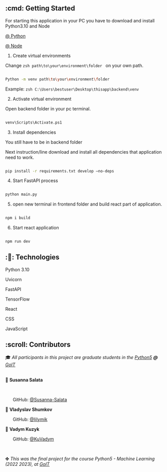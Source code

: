 <!-- GETTING STARTED -->

<h2 id="getting started"> :cmd: Getting Started </h2>

For starting this application in your PC you have to download and install Python3.10 and Node

<a href=" https://www.python.org/downloads/">@ Python </a>

<a href=" https://nodejs.dev/en/download/">@ Node </a>

 

1. Create virtual environments

Change ```zsh path\to\your\environment\folder ``` on your own path.

```zsh

Python -m venv path\to\your\environment\folder

```

Example: ```zsh C:\Users\bestuser\Desktop\thisapp\backend\venv```

2. Activate virtual environment

Open backend folder in your pc terminal.

```zsh

venv\Scripts\Activate.ps1

```

3. Install dependencies

You still have to be in backend folder

Next instruction/line download and install all dependencies that application need to work.

```zsh

pip install -r requirements.txt develop –no-deps

```

4. Start FastAPI process

```zsh

python main.py

```

<!-- 3. Open local API docs [http://localhost:8000/docs](http://localhost:8000/docs) -->

5.  open new terminal in frontend folder and build react part of application.

```zsh

npm i build

 ```

6. Start react application

```zsh

npm run dev

```

<!-- Optional settings-->

<!-- 1. Your own model or another model

1.1 If you want use application with your own model:

Create folder utils and put there your model -->

 

<!-- TECHNOLOGIES-->

<h2 id="technologies"> :&#128195: Technologies</h2>

Python 3.10

Uvicorn

FastAPI

TensorFlow

React

CSS

JavaScript

 

<!-- CONTRIBUTORS -->

<h2 id="contributors"> :scroll: Contributors</h2>

 

<p>

  :mortar_board: <i>All participants in this project are graduate students in the <a href="https://goit.global/ua-ru/">Python5</a> <b>@</b> <a href="https://goit.global/ua-ru/">GoIT</a></i> <br> <br>

 

  :woman: <b>Susanna Salata</b> <br>

<br>

  &nbsp;&nbsp;&nbsp;&nbsp;&nbsp; GitHub: <a href="https://github.com/Susanna-Salata">@Susanna-Salata</a> <br>

 

  :boy: <b>Vladyslav Shumkov</b> <br>

  &nbsp;&nbsp;&nbsp;&nbsp;&nbsp; GitHub: <a href="https://github.com/IiIymik">@IiIymik</a> <br>

</p>

 

  :boy: <b>Vadym Kuzyk</b> <br>

  &nbsp;&nbsp;&nbsp;&nbsp;&nbsp; GitHub: <a href="https://github.com/KuVadym">@KuVadym</a> <br>

</p>

 

<br>

✤ <i>This was the final project for the course Python5 - Machine Learning (2022 2023), at <a href="https://goit.global/ua-ru//">GoIT</a><i>
